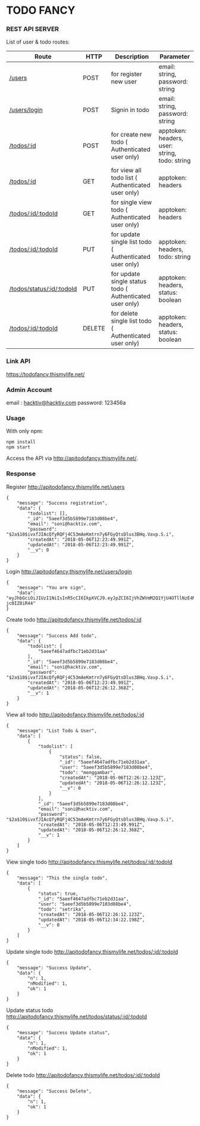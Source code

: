 # TODO FANCY

### REST API SERVER

 List of user & todo routes:

 Route | HTTP | Description | Parameter
 ----- | ---- | ----------- | ---------
 [/users](/users) | POST | for register new user | email: string, password: string
 [/users/login](/users/login) | POST | Signin in todo | email: string, password: string
 [/todos/:id](/todos/:id) | POST | for create new todo ( Authenticated user only) | apptoken: headers, user: string, todo: string
 [/todos/:id](/todos/:id) | GET | for view all todo list ( Authenticated user only) | apptoken: headers
 [/todos/:id/:todoId](/todos/:id/:todoId) | GET | for single view todo ( Authenticated user only) | apptoken: headers
 [/todos/:id/:todoId](/todos/:id/:todoId) | PUT | for update single list todo ( Authenticated user only) | apptoken: headers, todo: string
 [/todos/status/:id/:todoId](/todos/:id/:todoId) | PUT | for update single status todo ( Authenticated user only) | apptoken: headers, status: boolean
 [/todos/:id/:todoId](/todos/:id/:todoId) | DELETE | for delete single list todo ( Authenticated user only) | apptoken: headers, status: boolean


### Link API
https://todofancy.thismylife.net/

### Admin Account
email : hacktiv@hacktiv.com
password: 123456a

### Usage
With only npm:
```
npm install
npm start
```

Access the API via http://apitodofancy.thismylife.net/.

### Response
Register http://apitodofancy.thismylife.net/users

```
{
	"message": "Success registration",
	"data": {
		"todolist": [],
		"_id": "5aeef3d5b5899e7183d08be4",
		"email": "soni@hacktiv.com",
		"password": "$2a$10$ivxfJIAcQfyRQFj4C53mAeKmtrn7y6FGyQtsDlus3BHq.Vavp.S.i",
		"createdAt": "2018-05-06T12:23:49.991Z",
		"updatedAt": "2018-05-06T12:23:49.991Z",
		"__v": 0
	}
}
```

Login http://apitodofancy.thismylife.net/users/login

```
{
	"message": "You are sign",
	"data": "eyJhbGciOiJIUzI1NiIsInR5cCI6IkpXVCJ9.eyJpZCI6IjVhZWVmM2Q1YjU4OTllNzE4M2QwOGJlNCIsImlhdCI6MTUyNTYwOTQ2OH0.f0fiNUNUeLpu903ROv7rZNHRPNKY2D64-jc0IZ8iR44"
}
```

Create todo http://apitodofancy.thismylife.net/todos/:id

```
{
	"message": "Success Add todo",
	"data": {
		"todolist": [
			"5aeef4647adfbc71eb2d31aa"
		],
		"_id": "5aeef3d5b5899e7183d08be4",
		"email": "soni@hacktiv.com",
		"password": "$2a$10$ivxfJIAcQfyRQFj4C53mAeKmtrn7y6FGyQtsDlus3BHq.Vavp.S.i",
		"createdAt": "2018-05-06T12:23:49.991Z",
		"updatedAt": "2018-05-06T12:26:12.368Z",
		"__v": 1
	}
}
```

View all todo http://apitodofancy.thismylife.net/todos/:id

```
{
	"message": "List Todo & User",
	"data": [
		{
			"todolist": [
				{
					"status": false,
					"_id": "5aeef4647adfbc71eb2d31aa",
					"user": "5aeef3d5b5899e7183d08be4",
					"todo": "menggambar",
					"createdAt": "2018-05-06T12:26:12.123Z",
					"updatedAt": "2018-05-06T12:26:12.123Z",
					"__v": 0
				}
			],
			"_id": "5aeef3d5b5899e7183d08be4",
			"email": "soni@hacktiv.com",
			"password": "$2a$10$ivxfJIAcQfyRQFj4C53mAeKmtrn7y6FGyQtsDlus3BHq.Vavp.S.i",
			"createdAt": "2018-05-06T12:23:49.991Z",
			"updatedAt": "2018-05-06T12:26:12.368Z",
			"__v": 1
		}
	]
}
```

View single todo http://apitodofancy.thismylife.net/todos/:id/:todoId

```
{
	"message": "This the single todo",
	"data": [
		{
			"status": true,
			"_id": "5aeef4647adfbc71eb2d31aa",
			"user": "5aeef3d5b5899e7183d08be4",
			"todo": "setrika",
			"createdAt": "2018-05-06T12:26:12.123Z",
			"updatedAt": "2018-05-06T12:34:22.198Z",
			"__v": 0
		}
	]
}
```

Update single todo http://apitodofancy.thismylife.net/todos/:id/:todoId

```
{
	"message": "Success Update",
	"data": {
		"n": 1,
		"nModified": 1,
		"ok": 1
	}
}
```

Update status todo http://apitodofancy.thismylife.net/todos/status/:id/:todoId

```
{
	"message": "Success Update status",
	"data": {
		"n": 1,
		"nModified": 1,
		"ok": 1
	}
}
```

Delete todo http://apitodofancy.thismylife.net/todos/:id/:todoId

```
{
	"message": "Success Delete",
	"data": {
		"n": 1,
		"ok": 1
	}
}
```
